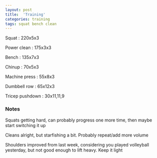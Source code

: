 ```yaml
---
layout: post
title:  'Training'
categories: training
tags: squat bench clean
---
```


Squat : 220x5x3

Power clean : 175x3x3

Bench : 135x7x3

Chinup  : 70x5x3

Machine press : 55x8x3

Dumbbell row  : 65x12x3

Tricep pushdown : 30x11,11,9

### Notes

Squats getting hard, can probably progress one more time, then maybe start switching it up

Cleans alright, but starfishing a bit. Probably repeat/add more volume

Shoulders improved from last week, considering you played volleyball yesterday, but not good enough to lift heavy. Keep it light
